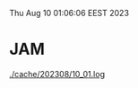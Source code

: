 Thu Aug 10 01:06:06 EEST 2023
# JAM
<a href='./cache/202308/10_01.log'>./cache/202308/10_01.log</a>
